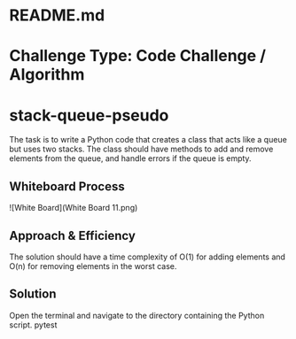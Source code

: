# README.md

# Challenge Type:  Code Challenge / Algorithm

# stack-queue-pseudo
<!-- Description of the challenge -->
The task is to write a Python code that creates a class that acts like a queue but uses two stacks. The class should have methods to add and remove elements from the queue, and handle errors if the queue is empty.

## Whiteboard Process
<!-- Embedded whiteboard image -->
![White Board](White Board 11.png)

## Approach & Efficiency
<!-- What approach did you take? Why? What is the Big O space/time for this approach? -->
 The solution should have a time complexity of O(1) for adding elements and O(n) for removing elements in the worst case.

## Solution
<!-- Show how to run your code, and examples of it in action -->
Open the terminal and navigate to the directory containing the Python script.
pytest
